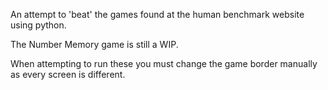 An attempt to 'beat' the games found at the human benchmark website using python.

The Number Memory game is still a WIP.

When attempting to run these you must change the game border manually as every screen is different.